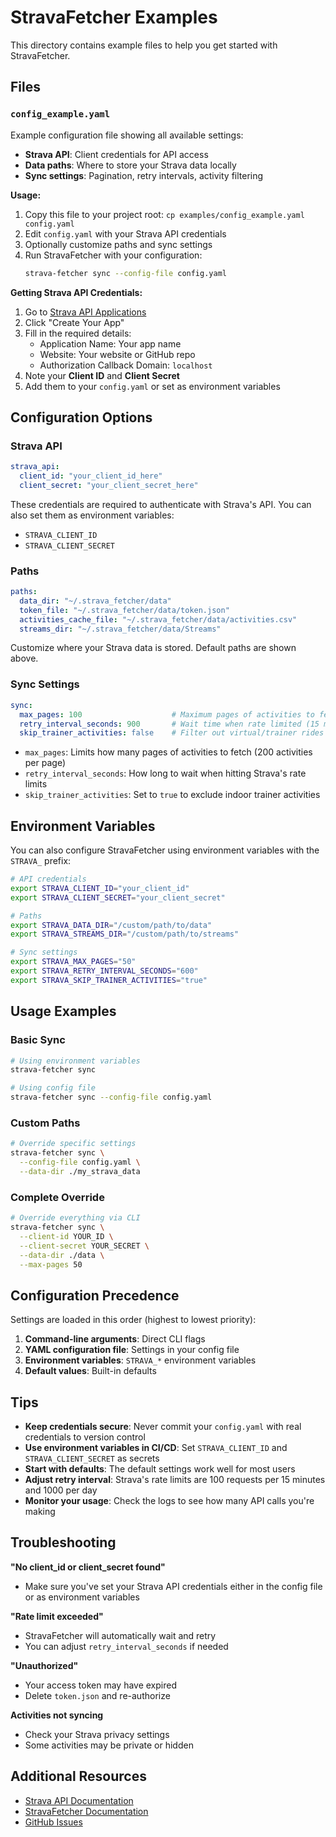 # StravaFetcher Examples

This directory contains example files to help you get started with StravaFetcher.

## Files

### `config_example.yaml`

Example configuration file showing all available settings:

- **Strava API**: Client credentials for API access
- **Data paths**: Where to store your Strava data locally
- **Sync settings**: Pagination, retry intervals, activity filtering

**Usage:**

1. Copy this file to your project root: `cp examples/config_example.yaml config.yaml`
2. Edit `config.yaml` with your Strava API credentials
3. Optionally customize paths and sync settings
4. Run StravaFetcher with your configuration:
   ```bash
   strava-fetcher sync --config-file config.yaml
   ```

**Getting Strava API Credentials:**

1. Go to [Strava API Applications](https://www.strava.com/settings/api)
2. Click "Create Your App"
3. Fill in the required details:
   - Application Name: Your app name
   - Website: Your website or GitHub repo
   - Authorization Callback Domain: `localhost`
4. Note your **Client ID** and **Client Secret**
5. Add them to your `config.yaml` or set as environment variables

## Configuration Options

### Strava API

```yaml
strava_api:
  client_id: "your_client_id_here"
  client_secret: "your_client_secret_here"
```

These credentials are required to authenticate with Strava's API. You can also set them as environment variables:
- `STRAVA_CLIENT_ID`
- `STRAVA_CLIENT_SECRET`

### Paths

```yaml
paths:
  data_dir: "~/.strava_fetcher/data"
  token_file: "~/.strava_fetcher/data/token.json"
  activities_cache_file: "~/.strava_fetcher/data/activities.csv"
  streams_dir: "~/.strava_fetcher/data/Streams"
```

Customize where your Strava data is stored. Default paths are shown above.

### Sync Settings

```yaml
sync:
  max_pages: 100                    # Maximum pages of activities to fetch
  retry_interval_seconds: 900       # Wait time when rate limited (15 min)
  skip_trainer_activities: false    # Filter out virtual/trainer rides
```

- `max_pages`: Limits how many pages of activities to fetch (200 activities per page)
- `retry_interval_seconds`: How long to wait when hitting Strava's rate limits
- `skip_trainer_activities`: Set to `true` to exclude indoor trainer activities

## Environment Variables

You can also configure StravaFetcher using environment variables with the `STRAVA_` prefix:

```bash
# API credentials
export STRAVA_CLIENT_ID="your_client_id"
export STRAVA_CLIENT_SECRET="your_client_secret"

# Paths
export STRAVA_DATA_DIR="/custom/path/to/data"
export STRAVA_STREAMS_DIR="/custom/path/to/streams"

# Sync settings
export STRAVA_MAX_PAGES="50"
export STRAVA_RETRY_INTERVAL_SECONDS="600"
export STRAVA_SKIP_TRAINER_ACTIVITIES="true"
```

## Usage Examples

### Basic Sync

```bash
# Using environment variables
strava-fetcher sync

# Using config file
strava-fetcher sync --config-file config.yaml
```

### Custom Paths

```bash
# Override specific settings
strava-fetcher sync \
  --config-file config.yaml \
  --data-dir ./my_strava_data
```

### Complete Override

```bash
# Override everything via CLI
strava-fetcher sync \
  --client-id YOUR_ID \
  --client-secret YOUR_SECRET \
  --data-dir ./data \
  --max-pages 50
```

## Configuration Precedence

Settings are loaded in this order (highest to lowest priority):

1. **Command-line arguments**: Direct CLI flags
2. **YAML configuration file**: Settings in your config file
3. **Environment variables**: `STRAVA_*` environment variables
4. **Default values**: Built-in defaults

## Tips

- **Keep credentials secure**: Never commit your `config.yaml` with real credentials to version control
- **Use environment variables in CI/CD**: Set `STRAVA_CLIENT_ID` and `STRAVA_CLIENT_SECRET` as secrets
- **Start with defaults**: The default settings work well for most users
- **Adjust retry interval**: Strava's rate limits are 100 requests per 15 minutes and 1000 per day
- **Monitor your usage**: Check the logs to see how many API calls you're making

## Troubleshooting

**"No client_id or client_secret found"**
- Make sure you've set your Strava API credentials either in the config file or as environment variables

**"Rate limit exceeded"**
- StravaFetcher will automatically wait and retry
- You can adjust `retry_interval_seconds` if needed

**"Unauthorized"**
- Your access token may have expired
- Delete `token.json` and re-authorize

**Activities not syncing**
- Check your Strava privacy settings
- Some activities may be private or hidden

## Additional Resources

- [Strava API Documentation](https://developers.strava.com/docs/)
- [StravaFetcher Documentation](../docs/)
- [GitHub Issues](https://github.com/hope0hermes/StravaFetcher/issues)
